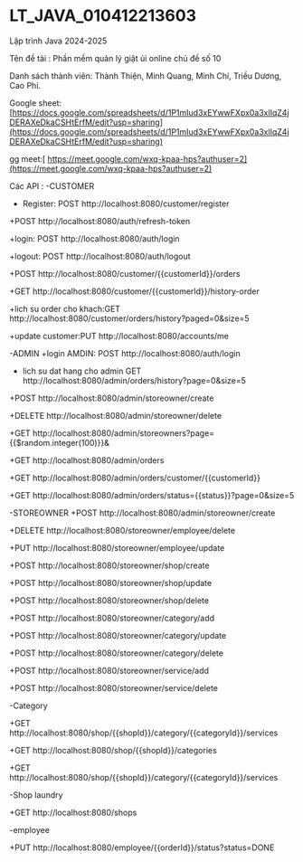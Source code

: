 # LT_JAVA_010412213603
Lập trình Java 2024-2025

Tên đề tài : Phần mềm quản lý giặt ủi online chủ đề số 10

Danh sách thành viên: Thành Thiện, Minh Quang, Minh Chí, Triều Dương, Cao Phi. 


Google sheet: [https://docs.google.com/spreadsheets/d/1P1mIud3xEYwwFXpx0a3xlIqZ4jDERAXeDkaCSHtErfM/edit?usp=sharing](https://docs.google.com/spreadsheets/d/1P1mIud3xEYwwFXpx0a3xlIqZ4jDERAXeDkaCSHtErfM/edit?usp=sharing)

gg meet:[ https://meet.google.com/wxq-kpaa-hps?authuser=2](https://meet.google.com/wxq-kpaa-hps?authuser=2)

Các API :
-CUSTOMER


+ Register: POST http://localhost:8080/customer/register


+POST http://localhost:8080/auth/refresh-token


+login: POST http://localhost:8080/auth/login


+logout: POST http://localhost:8080/auth/logout



+POST http://localhost:8080/customer/{{customerId}}/orders  


+GET http://localhost:8080/customer/{{customerId}}/history-order


+lich su order cho khach:GET http://localhost:8080/customer/orders/history?paged=0&size=5


+update customer:PUT http://localhost:8080/accounts/me

  
-ADMIN
+login AMDIN: POST http://localhost:8080/auth/login


+ lich su dat hang cho admin GET http://localhost:8080/admin/orders/history?page=0&size=5


+POST http://localhost:8080/admin/storeowner/create


+DELETE http://localhost:8080/admin/storeowner/delete


+GET http://localhost:8080/admin/storeowners?page={{$random.integer(100)}}&


+GET http://localhost:8080/admin/orders


+GET http://localhost:8080/admin/orders/customer/{{customerId}}


+GET http://localhost:8080/admin/orders/status={{status}}?page=0&size=5



    
-STOREOWNER
+POST http://localhost:8080/admin/storeowner/create


+DELETE http://localhost:8080/storeowner/employee/delete


+PUT http://localhost:8080/storeowner/employee/update


+POST http://localhost:8080/storeowner/shop/create


+POST http://localhost:8080/storeowner/shop/update


+POST http://localhost:8080/storeowner/shop/delete


+POST http://localhost:8080/storeowner/category/add


+POST http://localhost:8080/storeowner/category/update


+POST http://localhost:8080/storeowner/category/delete


+POST http://localhost:8080/storeowner/service/add


+POST http://localhost:8080/storeowner/service/delete


-Category


+GET http://localhost:8080/shop/{{shopId}}/category/{{categoryId}}/services


+GET http://localhost:8080/shop/{{shopId}}/categories


+GET http://localhost:8080/shop/{{shopId}}/category/{{categoryId}}/services


-Shop laundry


+GET http://localhost:8080/shops

-employee

+PUT http://localhost:8080/employee/{{orderId}}/status?status=DONE



